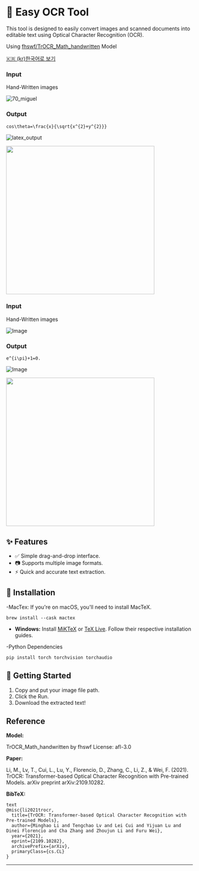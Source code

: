 # 📄 Easy OCR Tool 

This tool is designed to easily convert images and scanned documents into editable text using Optical Character Recognition (OCR).

Using [fhswf/TrOCR_Math_handwritten](https://huggingface.co/fhswf/TrOCR_Math_handwritten) Model

[🇰🇷 (kr)한국어로 보기](README_kr.md)

### Input
Hand-Written images

![70_miguel](https://github.com/user-attachments/assets/353552f1-6791-48f8-862c-834d8aeeb990)

### Output
```
cos\theta=\frac{x}{\sqrt{x^{2}+y^{2}}}
```

![latex_output](https://github.com/user-attachments/assets/eb36d27a-f247-4848-b922-1b67fb6bee91)

<img src="https://github.com/user-attachments/assets/eb36d27a-f247-4848-b922-1b67fb6bee91" width="400">

### Input
Hand-Written images

![Image](https://github.com/user-attachments/assets/462cd86c-b884-4c60-addd-c6593d1659f1)

### Output

```
e^{i\pi}+1=0.
```
![Image](https://github.com/user-attachments/assets/373f8046-da29-46d4-8e95-c7547c0b5196)

<img src="https://github.com/user-attachments/assets/373f8046-da29-46d4-8e95-c7547c0b5196" width="400">

## ✨ Features
- ✅ Simple drag-and-drop interface.
- 📷 Supports multiple image formats.
- ⚡ Quick and accurate text extraction.

## 🔧 Installation
-MacTex: If you're on macOS, you'll need to install MacTeX.
```
brew install --cask mactex
```
* **Windows:** Install [MiKTeX](https://miktex.org/download) or [TeX Live](https://www.tug.org/texlive/acquire-iso.html). Follow their respective installation guides.

-Python Dependencies
```
pip install torch torchvision torchaudio
```

## 🚀 Getting Started
1. Copy and put your image file path.
2. Click the Run.
3. Download the extracted text!

## Reference
**Model:**

TrOCR_Math_handwritten by fhswf
License: afl-3.0

**Paper:**

Li, M., Lv, T., Cui, L., Lu, Y., Florencio, D., Zhang, C., Li, Z., & Wei, F. (2021).
TrOCR: Transformer-based Optical Character Recognition with Pre-trained Models.
arXiv preprint arXiv:2109.10282.

**BibTeX:**
```
text
@misc{li2021trocr,
  title={TrOCR: Transformer-based Optical Character Recognition with Pre-trained Models},
  author={Minghao Li and Tengchao Lv and Lei Cui and Yijuan Lu and Dinei Florencio and Cha Zhang and Zhoujun Li and Furu Wei},
  year={2021},
  eprint={2109.10282},
  archivePrefix={arXiv},
  primaryClass={cs.CL}
}
```

---

